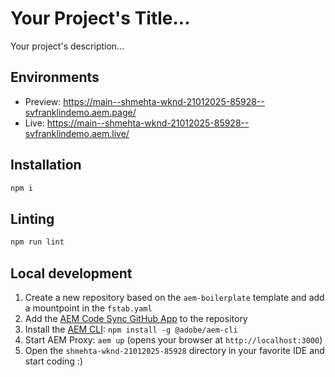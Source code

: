 # Your Project's Title...
Your project's description...

## Environments
- Preview: https://main--shmehta-wknd-21012025-85928--svfranklindemo.aem.page/
- Live: https://main--shmehta-wknd-21012025-85928--svfranklindemo.aem.live/

## Installation

```sh
npm i
```

## Linting

```sh
npm run lint
```

## Local development

1. Create a new repository based on the `aem-boilerplate` template and add a mountpoint in the `fstab.yaml`
1. Add the [AEM Code Sync GitHub App](https://github.com/apps/aem-code-sync) to the repository
1. Install the [AEM CLI](https://github.com/adobe/helix-cli): `npm install -g @adobe/aem-cli`
1. Start AEM Proxy: `aem up` (opens your browser at `http://localhost:3000`)
1. Open the `shmehta-wknd-21012025-85928` directory in your favorite IDE and start coding :)
